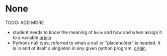 # None

TODO: ADD MORE

- student needs to know the meaning of `None` and how and when assign it to a variable [origin](./exercise-concepts/binary-search-tree.md)
- Pythons null type, referred to when a null or "placeholder" is needed. It is in and of itself a singleton in any given python program. [origin](./exercise-concepts/markdown.md)
